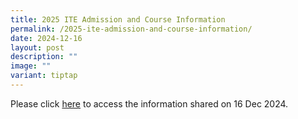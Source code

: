 ```yaml
---
title: 2025 ITE Admission and Course Information
permalink: /2025-ite-admission-and-course-information/
date: 2024-12-16
layout: post
description: ""
image: ""
variant: tiptap
---
```

<p>Please click <a href="/files/EL/2025_ITE_Admission_and_Course_Information_V3.pdf" rel="noopener nofollow" target="_blank">here</a> to
access the information shared on 16 Dec 2024.</p>